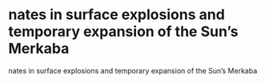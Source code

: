 # nates in surface explosions and temporary expansion of the Sun’s Merkaba

nates in surface explosions and temporary expansion of the Sun’s Merkaba